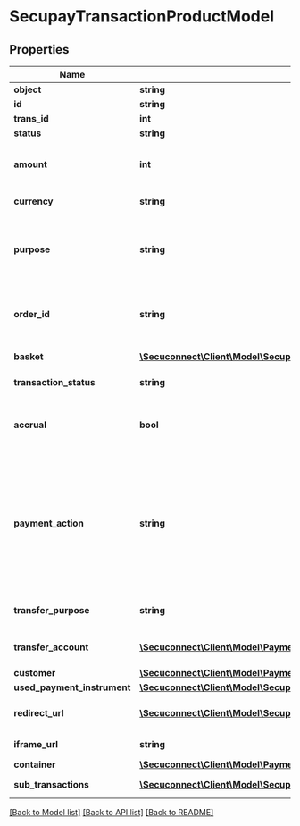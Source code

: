 # SecupayTransactionProductModel

## Properties
Name | Type | Description | Notes
------------ | ------------- | ------------- | -------------
**object** | **string** | Product name | 
**id** | **string** | ID of instance | 
**trans_id** | **int** | Transaction identifier | 
**status** | **string** | Transaction status | 
**amount** | **int** | Total amount of payment in cents (or the smallest cash unit of the relevant currency) | 
**currency** | **string** | ISO 4217 code of currency, eg EUR for Euro. | 
**purpose** | **string** | The purpose of the payment. This is the later assignment of the payment is for example on the account statement of the buyer. | 
**order_id** | **string** | Specifying an order number. Depending on the contract setting, this must be unique for each payment. | 
**basket** | [**\Secuconnect\Client\Model\SecupayBasketItem[]**](SecupayBasketItem.md) | A list of items that are being purchased. | 
**transaction_status** | **string** | Transaction status (number) | 
**accrual** | **bool** | Indicates whether the payment is locked for pay-out (TRUE) or not (FALSE). Standard value here is FALSE. | 
**payment_action** | **string** | Specifies whether a pre-authorization (\&quot;authorization\&quot;) or instant payment ( \&quot;sale\&quot;) is to be performed. Standard value here is \&quot;sale\&quot;. The collection of the pre-authorized payment is made with the \&quot;capture\&quot; command. | 
**transfer_purpose** | **string** | The purpose the payer needs to use for his transfer | 
**transfer_account** | [**\Secuconnect\Client\Model\PaymentInformation**](PaymentInformation.md) | The bank account the payer needs to use for his transfer | 
**customer** | [**\Secuconnect\Client\Model\PaymentCustomersProductModel**](PaymentCustomersProductModel.md) | The customer object | 
**used_payment_instrument** | [**\Secuconnect\Client\Model\SecupayTransactionProductModelUsedPaymentInstrument**](SecupayTransactionProductModelUsedPaymentInstrument.md) |  | 
**redirect_url** | [**\Secuconnect\Client\Model\SecupayRedirectUrl**](SecupayRedirectUrl.md) | A list of redirect urls used for the payment checkout page | 
**iframe_url** | **string** | The url of the payment checkout iframe | 
**container** | [**\Secuconnect\Client\Model\PaymentContainersProductModel**](PaymentContainersProductModel.md) | The container object | 
**sub_transactions** | [**\Secuconnect\Client\Model\SecupaySubTransactionProductModel[]**](SecupaySubTransactionProductModel.md) | A list of sub-transactions (for mixed basket) | 

[[Back to Model list]](../README.md#documentation-for-models) [[Back to API list]](../README.md#documentation-for-api-endpoints) [[Back to README]](../README.md)


